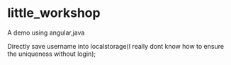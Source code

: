 # little_workshop
A demo using angular,java

Directly save username into localstorage(I really dont know how to ensure the uniqueness without login);

